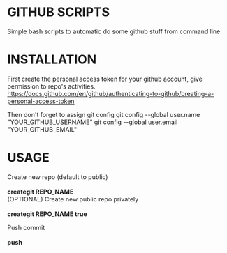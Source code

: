 # GITHUB SCRIPTS
Simple bash scripts to automatic do some github stuff from command line

# INSTALLATION

First create the personal access token for your github account, give permission to repo's activities.
https://docs.github.com/en/github/authenticating-to-github/creating-a-personal-access-token

Then don't forget to assign git config
git config --global user.name "YOUR_GITHUB_USERNAME"
git config --global user.email "YOUR_GITHUB_EMAIL"
 
# USAGE

Create new repo (default to public)<br/>
  <br/><b>creategit REPO_NAME</b><br/>
(OPTIONAL) Create new public repo privately<br/>
  <br/><b>creategit REPO_NAME true</b><br/>

Push commit<br/>
  <br/><b>push</b><br/>
